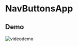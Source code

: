 # NavButtonsApp

## Demo
![videodemo](https://github.com/eveey/NavButtons/assets/33784277/a02a84b7-bc9b-480e-ba01-ae9677f6d7b0)
